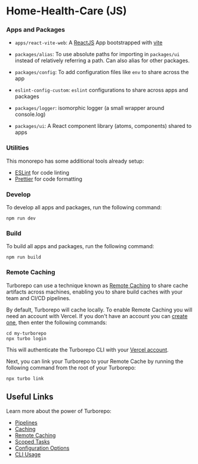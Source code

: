 # Home-Health-Care (JS)

### Apps and Packages

- `apps/react-vite-web`: A [ReactJS](https://reactjs.org/) App bootstrapped with [vite](https://vitejs.dev/)

- `packages/alias`: To use absolute paths for importing in `packages/ui` instead of relatively referring a path. Can also alias for other packages.
- `packages/config`: To add configuration files like `env` to share across the app
- `eslint-config-custom`: `eslint` configurations to share across apps and packages
- `packages/logger`: isomorphic logger (a small wrapper around console.log)
- `packages/ui`: A React component library (atoms, components) shared to apps

### Utilities

This monorepo has some additional tools already setup:

- [ESLint](https://eslint.org/) for code linting
- [Prettier](https://prettier.io) for code formatting

### Develop

To develop all apps and packages, run the following command:

```
npm run dev
```

### Build

To build all apps and packages, run the following command:

```
npm run build
```

### Remote Caching

Turborepo can use a technique known as [Remote Caching](https://turborepo.org/docs/core-concepts/remote-caching) to share cache artifacts across machines, enabling you to share build caches with your team and CI/CD pipelines.

By default, Turborepo will cache locally. To enable Remote Caching you will need an account with Vercel. If you don't have an account you can [create one](https://vercel.com/signup), then enter the following commands:

```
cd my-turborepo
npx turbo login
```

This will authenticate the Turborepo CLI with your [Vercel account](https://vercel.com/docs/concepts/personal-accounts/overview).

Next, you can link your Turborepo to your Remote Cache by running the following command from the root of your Turborepo:

```
npx turbo link
```

## Useful Links

Learn more about the power of Turborepo:

- [Pipelines](https://turborepo.org/docs/core-concepts/pipelines)
- [Caching](https://turborepo.org/docs/core-concepts/caching)
- [Remote Caching](https://turborepo.org/docs/core-concepts/remote-caching)
- [Scoped Tasks](https://turborepo.org/docs/core-concepts/scopes)
- [Configuration Options](https://turborepo.org/docs/reference/configuration)
- [CLI Usage](https://turborepo.org/docs/reference/command-line-reference)

